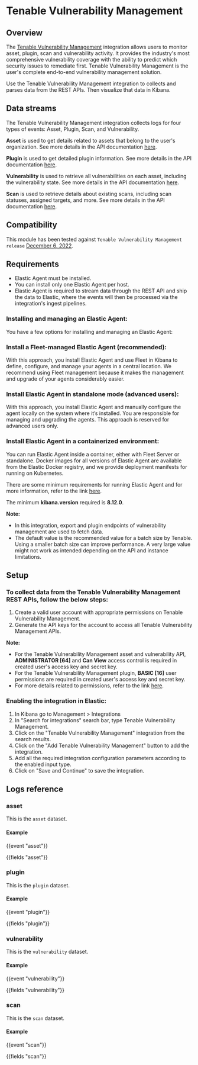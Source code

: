 # Tenable Vulnerability Management

## Overview

The [Tenable Vulnerability Management](https://www.tenable.com/products/tenable-io) integration allows users to monitor asset, plugin, scan and vulnerability activity. It provides the industry's most comprehensive vulnerability coverage with the ability to predict which security issues to remediate first. Tenable Vulnerability Management is the user's complete end-to-end vulnerability management solution.

Use the Tenable Vulnerability Management integration to collects and parses data from the REST APIs. Then visualize that data in Kibana.

## Data streams

The Tenable Vulnerability Management integration collects logs for four types of events: Asset, Plugin, Scan, and Vulnerability.

**Asset** is used to get details related to assets that belong to the user's organization. See more details in the API documentation [here](https://developer.tenable.com/reference/exports-assets-request-export).

**Plugin** is used to get detailed plugin information. See more details in the API documentation [here](https://developer.tenable.com/reference/io-plugins-list).

**Vulnerability** is used to retrieve all vulnerabilities on each asset, including the vulnerability state. See more details in the API documentation [here](https://developer.tenable.com/reference/exports-vulns-request-export).

**Scan** is used to retrieve details about existing scans, including scan statuses, assigned targets, and more. See more details in the API documentation [here](https://developer.tenable.com/reference/scans-list).

## Compatibility

This module has been tested against `Tenable Vulnerability Management release` [December 6, 2022](https://docs.tenable.com/releasenotes/Content/tenableio/tenableio202212.htm).

## Requirements

- Elastic Agent must be installed.
- You can install only one Elastic Agent per host.
- Elastic Agent is required to stream data through the REST API and ship the data to Elastic, where the events will then be processed via the integration's ingest pipelines.

### Installing and managing an Elastic Agent:

You have a few options for installing and managing an Elastic Agent:

### Install a Fleet-managed Elastic Agent (recommended):

With this approach, you install Elastic Agent and use Fleet in Kibana to define, configure, and manage your agents in a central location. We recommend using Fleet management because it makes the management and upgrade of your agents considerably easier.

### Install Elastic Agent in standalone mode (advanced users):

With this approach, you install Elastic Agent and manually configure the agent locally on the system where it’s installed. You are responsible for managing and upgrading the agents. This approach is reserved for advanced users only.

### Install Elastic Agent in a containerized environment:

You can run Elastic Agent inside a container, either with Fleet Server or standalone. Docker images for all versions of Elastic Agent are available from the Elastic Docker registry, and we provide deployment manifests for running on Kubernetes.

There are some minimum requirements for running Elastic Agent and for more information, refer to the link [here](https://www.elastic.co/guide/en/fleet/current/elastic-agent-installation.html).

The minimum **kibana.version** required is **8.12.0**.

**Note:**
  - In this integration, export and plugin endpoints of vulnerability management are used to fetch data.
  - The default value is the recommended value for a batch size by Tenable. Using a smaller batch size can improve performance. A very large value might not work as intended depending on the API and instance limitations.

## Setup

### To collect data from the Tenable Vulnerability Management REST APIs, follow the below steps:

  1. Create a valid user account with appropriate permissions on Tenable Vulnerability Management.
  2. Generate the API keys for the account to access all Tenable Vulnerability Management APIs.

**Note:**
  - For the Tenable Vulnerability Management asset and vulnerability API, **ADMINISTRATOR [64]** and **Can View** access control is required in  created user's access key and secret key.
  - For the Tenable Vulnerability Management plugin, **BASIC [16]** user permissions are required in created user's access key and secret key.
  - For more details related to permissions, refer to the link [here](https://developer.tenable.com/docs/permissions).

### Enabling the integration in Elastic:

1. In Kibana go to Management > Integrations
2. In "Search for integrations" search bar, type Tenable Vulnerability Management.
3. Click on the "Tenable Vulnerability Management" integration from the search results.
4. Click on the "Add Tenable Vulnerability Management" button to add the integration.
5. Add all the required integration configuration parameters according to the enabled input type.
6. Click on "Save and Continue" to save the integration.

## Logs reference

### asset

This is the `asset` dataset.

#### Example

{{event "asset"}}

{{fields "asset"}}

### plugin

This is the `plugin` dataset.

#### Example

{{event "plugin"}}

{{fields "plugin"}}

### vulnerability

This is the `vulnerability` dataset.

#### Example

{{event "vulnerability"}}

{{fields "vulnerability"}}

### scan

This is the `scan` dataset.

#### Example

{{event "scan"}}

{{fields "scan"}}
